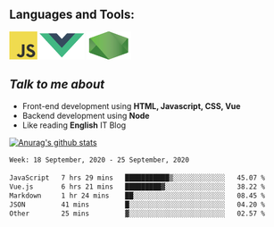 ## **Languages and Tools:**      
<code><img height="50" style="max-width: 80px;" src="https://raw.githubusercontent.com/github/explore/80688e429a7d4ef2fca1e82350fe8e3517d3494d/topics/javascript/javascript.png"></code>
<code><img height="50" width="80" style="max-width: 80px;" src="https://raw.githubusercontent.com/github/explore/80688e429a7d4ef2fca1e82350fe8e3517d3494d/topics/vue/vue.png"></code>
<code><img height="50" width="80" style="max-width: 80px;" src="https://raw.githubusercontent.com/github/explore/80688e429a7d4ef2fca1e82350fe8e3517d3494d/topics/nodejs/nodejs.png"></code>

## *Talk to me about*
- Front-end development using **HTML, Javascript, CSS, Vue**
- Backend development using **Node**
- Like reading **English** IT Blog    

[![Anurag's github stats](https://github-readme-stats.vercel.app/api?username=qdi5)](https://github.com/anuraghazra/github-readme-stats)    

<!--START_SECTION:waka-->
```text
Week: 18 September, 2020 - 25 September, 2020

JavaScript   7 hrs 29 mins   ███████████▒░░░░░░░░░░░░░   45.07 % 
Vue.js       6 hrs 21 mins   █████████▓░░░░░░░░░░░░░░░   38.22 % 
Markdown     1 hr 24 mins    ██░░░░░░░░░░░░░░░░░░░░░░░   08.45 % 
JSON         41 mins         █░░░░░░░░░░░░░░░░░░░░░░░░   04.20 % 
Other        25 mins         ▓░░░░░░░░░░░░░░░░░░░░░░░░   02.57 % 
```
<!--END_SECTION:waka-->
